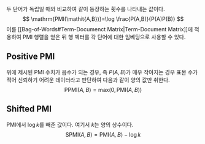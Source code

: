 두 단어가 독립일 때와 비교하여 같이 등장하는 횟수를 나타내는 값이다.
$$
\mathrm{PMI(\mathit{A,B})}=\log \frac{P(A,B)}{P(A)P(B)}
$$
이를 [[Bag-of-Words#Term-Documenct Matrix|Term-Document Matrix]]에 적용하여 PMI 행렬을 얻은 뒤 행 벡터를 각 단어에 대한 임베딩으로 사용할 수 있다.
## Positive PMI
위에 제시된 PMI 수치가 음수가 되는 경우, 즉 $P(A,B)$가 매우 작아지는 경우 표본 수가 적어 신뢰하기 어려운 데이터라고 판단하여 다음과 같이 양의 값만 취한다.
$$
\mathrm{PPMI(\mathit{A,B})}=\mathrm{max(0, PMI(\mathit{A,B}))}
$$
## Shifted PMI
PMI에서 $\log k$를 빼준 값이다. 여기서 $k$는 양의 상수이다.
$$
\mathrm{SPMI(\mathit{A,B})}=\mathrm{PMI(\mathit{A,B})}-\log k
$$
